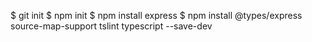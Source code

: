 $ git init
$ npm init
$ npm install express
$ npm install @types/express source-map-support tslint typescript --save-dev